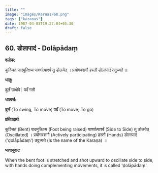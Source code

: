 ```yaml
---
title: ""
image: "images/Karnas/60.png"
tags: ["karanas"]
date: 1987-04-03T19:27:04+05:30
draft: false
---
```


## 60. डोलापादं - Dolāpādaṃ

**श्लोक:**

कुञ्चितं पादमुत्क्षिप्य पार्श्वात्पार्श्वं तु डोलयेत् । प्रयोगवशगौ हस्तौ डोलापादं तदुच्यते ॥

**धातुः**

दुलँ उत्क्षेपे |
पदँ गतौ

**धात्वर्थ:**

दुलँ (To swing, To move)
पदँ (To move, To go)

**प्रतिपदार्थः**

कुञ्चितं (Bent) पादमुत्क्षिप्य (Foot being raised) पार्श्वात्पार्श्वं (Side to Side) तु डोलयेत् (Oscillated) । प्रयोगवशगौ (Actively participating) हस्तौ (Hands) डोलापादं ('ḍolāpādaṃ') तदुच्यते (Is the name of the Karaṇa) ॥

**भावानुवादः**

When the bent foot is stretched and shot upward to oscillate side to side, with hands doing complementing movements, it is called 'ḍolāpādaṃ.'